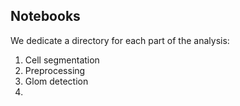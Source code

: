 ## Notebooks

We dedicate a directory for each part of the analysis:

1. Cell segmentation
2. Preprocessing
3. Glom detection
4. 
